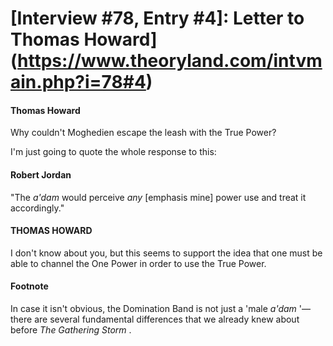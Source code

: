 # [Interview #78, Entry #4]: Letter to Thomas Howard](https://www.theoryland.com/intvmain.php?i=78#4)

#### Thomas Howard

Why couldn't Moghedien escape the leash with the True Power?

I'm just going to quote the whole response to this:

#### Robert Jordan

"The
*a'dam*
would perceive
*any*
[emphasis mine] power use and treat it accordingly."

#### THOMAS HOWARD

I don't know about you, but this seems to support the idea that one must be able to channel the One Power in order to use the True Power.

#### Footnote

In case it isn't obvious, the Domination Band is not just a 'male
*a'dam*
'—there are several fundamental differences that we already knew about before
*The Gathering Storm*
.

